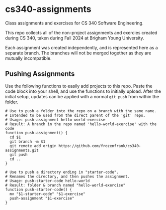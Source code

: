 # cs340-assignments
Class assignments and exercises for CS 340 Software Engineering.

This repo collects all of the non-project assignments and exercies
created during CS 340, taken during Fall 2024 at Brigham Young University.

Each assignment was created independently, and is represented here as a separate branch.
The branches will not be merged together as they are mutually incompatible.

## Pushing Assignments

Use the following functions to easily add projects to this repo.
Paste the code block into your shell, and use the functions to initially upload.
After the initial setup, updates can be applied with a normal `git push` from within the folder.

```shell
# Use to push a folder into the repo on a branch with the same name.
# Intended to be used from the direct parent of the 'git' repo.
# Usage: push-assignment hello-world-exercise
# Result: A branch in the repo named 'hello-world-exercise' with the code
function push-assignment() {
  cd $1
  git branch -m $1
  git remote add origin https://github.com/frozenfrank/cs340-assignments.git
  git push
  cd ..
}

# Use to push a directory ending in "starter-code".
# Renames the directory, and then pushes the assignment.
# Usage: push-starter-code hello-world
# Result: folder & branch named "hello-world-exercise"
function push-starter-code() {
  mv "$1-starter-code" "$1-exercise"
  push-assignment "$1-exercise"
}
```
